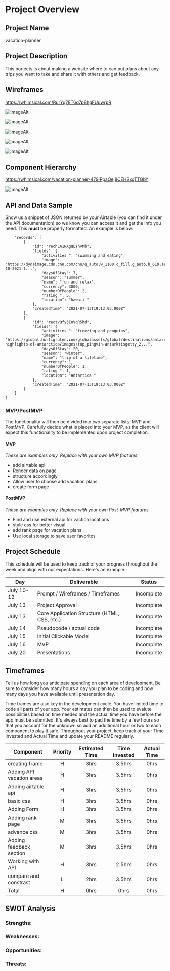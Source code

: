 # Project Overview

## Project Name

vacation-planner

## Project Description

This porjects is about making a website where to can put plans about any trips you want to take and share it with others and get feedback.

## Wireframes

https://whimsical.com/RurYq7ET6d7p8hgFUuwrpR

![imageAlt](https://user-images.githubusercontent.com/38265711/125484934-6c8cf320-8bc7-4cc4-9b7e-97bf56586fe9.png)


![imageAlt](https://user-images.githubusercontent.com/38265711/125482189-6df0f8de-828e-452c-b5c4-243db6733e5f.png)

![imageAlt](https://user-images.githubusercontent.com/38265711/125482444-4fa31c07-290d-407c-83fd-c701012b0e71.png)

![imageAlt](https://user-images.githubusercontent.com/38265711/125482718-2001d757-f9d7-4dad-9b23-f2e72408dd54.png)

![imageAlt](https://user-images.githubusercontent.com/38265711/125484749-bdb9661b-5a85-4f51-8bdd-4ffff25e8ef0.png)





## Component Hierarchy

https://whimsical.com/vacation-planner-479iPpaQej8CEH2xgTTGbY

![imageAlt](https://user-images.githubusercontent.com/38265711/125485080-be1315a1-fbaf-4095-95a8-40cf8cfd9798.png)


## API and Data Sample

Show us a snippet of JSON returned by your Airtable (you can find it under the API documentation) so we know you can access it and get the info you need. This **must** be properly formatted. An example is below:

```{
    "records": [
        {
            "id": "rechLA1NXgQLYhvMb",
            "fields": {
                "activities ": "swimming and eating",
                "image": "https://dynaimage.cdn.cnn.com/cnn/q_auto,w_1100,c_fill,g_auto,h_619,ar_16:9/http%3A%2F%2Fcdn.cnn.com%2Fcnnnext%2Fdam%2Fassets%2F201230100452-10-2021-t...",
                "daysOfStay": 7,
                "season": "summer",
                "name": "fun and relax",
                "currency": 3000,
                "numberOfPeople": 2,
                "rating ": 5,
                "location": "hawaii "
            },
            "createdTime": "2021-07-13T19:13:03.000Z"
        },
        {
            "id": "rectvQfy3InVqR5hd",
            "fields": {
                "activities ": "freezing and penguins",
                "image": "https://global.hurtigruten.com/globalassets/global/destinations/antarctica/2223/amant2223-highlights-of-antarctica/images/top_pingvin-antarktisgetty_2...",
                "daysOfStay": 20,
                "season": "winter",
                "name": "trip of a lifetime",
                "currency": 1,
                "numberOfPeople": 1,
                "rating ": 1,
                "location": "Antartica "
            },
            "createdTime": "2021-07-13T19:13:03.000Z"
        }
    ]
}

```

### MVP/PostMVP

The functionality will then be divided into two separate lists: MVP and PostMVP. Carefully decide what is placed into your MVP, as the client will expect this functionality to be implemented upon project completion.

#### MVP

_These are examples only. Replace with your own MVP features._

- add airtable api
- Render data on page
- structure accordingly
- Allow user to choose add vacation plans
- create form page

#### PostMVP

_These are examples only. Replace with your own Post-MVP features._

- Find and use external api for vaction locations
- style css for better visual
- add rank page for vacation plans
- Use local storage to save user favorites

## Project Schedule

This schedule will be used to keep track of your progress throughout the week and align with our expectations. Here's an example.

| Day        | Deliverable                                  | Status     |
| ---------- | -------------------------------------------- | ---------- |
| July 10-12 | Prompt / Wireframes / Timeframes             | Incomplete |
| July 13    | Project Approval                             | Incomplete |
| July 13    | Core Application Structure (HTML, CSS, etc.) | Incomplete |
| July 14    | Pseudocode / actual code                     | Incomplete |
| July 15    | Initial Clickable Model                      | Incomplete |
| July 16    | MVP                                          | Incomplete |
| July 20    | Presentations                                | Incomplete |

## Timeframes

Tell us how long you anticipate spending on each area of development. Be sure to consider how many hours a day you plan to be coding and how many days you have available until presentation day.

Time frames are also key in the development cycle. You have limited time to code all parts of your app. Your estimates can then be used to evalute possibilities based on time needed and the actual time you have before the app must be submitted. It's always best to pad the time by a few hours so that you account for the unknown so add an additional hour or two to each component to play it safe. Throughout your project, keep track of your Time Invested and Actual Time and update your README regularly.

| Component                 | Priority | Estimated Time | Time Invested | Actual Time |
| ------------------------- | :------: | :------------: | :-----------: | :---------: |
| creating frame            |    H     |      3hrs      |    3.5hrs     |    0hrs     |
| Adding API vacation areas |    H     |      3hrs      |    3.5hrs     |    0hrs     |
| Adding airtable api       |    H     |      3hrs      |    3.5hrs     |    0hrs     |
| basic css                 |    H     |      3hrs      |    3.5hrs     |    0hrs     |
| Adding Form               |    H     |      3hrs      |    3.5hrs     |    0hrs     |
| Adding rank page          |    M     |      3hrs      |    3.5hrs     |    0hrs     |
| advance css               |    M     |      3hrs      |    3.5hrs     |    0hrs     |
| Adding feedback section   |    M     |      3hrs      |    3.5hrs     |    0hrs     |
| Working with API          |    H     |      3hrs      |    2.5hrs     |    0hrs     |
| compare and constrast     |    L     |      2hrs      |    3.5hrs     |    0hrs     |
| Total                     |    H     |      0hrs      |     0hrs      |    0hrs     |

## SWOT Analysis

### Strengths:

### Weaknesses:

### Opportunities:

### Threats:
